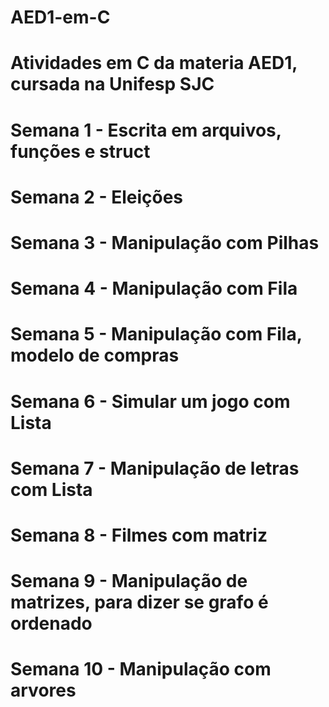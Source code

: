 # AED1-em-C
# Atividades em C da materia AED1, cursada na Unifesp SJC
# Semana 1 - Escrita em arquivos, funções e struct
# Semana 2 - Eleições
# Semana 3 - Manipulação com Pilhas
# Semana 4 - Manipulação com Fila
# Semana 5 - Manipulação com Fila, modelo de compras
# Semana 6 - Simular um jogo com Lista
# Semana 7 - Manipulação de letras com Lista
# Semana 8 - Filmes com matriz
# Semana 9 - Manipulação de matrizes, para dizer se grafo é ordenado
# Semana 10 - Manipulação com arvores 
